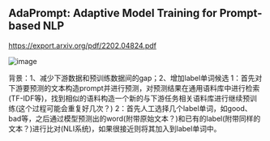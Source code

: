 ## AdaPrompt: Adaptive Model Training for Prompt-based NLP
https://export.arxiv.org/pdf/2202.04824.pdf

![image](https://user-images.githubusercontent.com/32132519/168015171-e55ee540-d085-4956-bd63-28a2f782eea4.png)

背景：1、减少下游数据和预训练数据间的gap；2、增加label单词候选
1：首先对下游要预测的文本构造prompt并进行预测，对预测结果在通用语料库中进行检索(TF-IDF等)，找到相似的语料构造一个新的与下游任务相关语料库进行继续预训练(这个过程可能会重复好几次？)
2：首先人工选择几个label单词，如good、bad等，之后通过模型预测出的word(附带原始文本？)和已有的label(附带同样的文本？)进行比对(NLI系统)，如果很接近则将其加入到label单词中。
